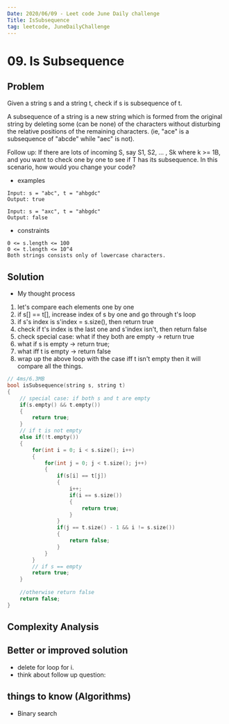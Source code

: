 ```yaml
---
Date: 2020/06/09 - Leet code June Daily challenge
Title: IsSubsequence
tag: leetcode, JuneDailyChallenge
---
```

# 09. Is Subsequence

## Problem
Given a string s and a string t, check if s is subsequence of t.

A subsequence of a string is a new string which is formed from the original string by deleting some (can be none) of the characters without disturbing the relative positions of the remaining characters. (ie, "ace" is a subsequence of "abcde" while "aec" is not).

Follow up:
If there are lots of incoming S, say S1, S2, ... , Sk where k >= 1B, and you want to check one by one to see if T has its subsequence. In this scenario, how would you change your code?
- examples
```
Input: s = "abc", t = "ahbgdc"
Output: true

Input: s = "axc", t = "ahbgdc"
Output: false
``` 
- constraints
```
0 <= s.length <= 100
0 <= t.length <= 10^4
Both strings consists only of lowercase characters.
```

## Solution
- My thought process
1. let's compare each elements one by one
2. if s[] == t[], increase index of s by one and go through t's loop
3. if s's index is s'index = s.size(), then return true 
4. check if t's index is the last one and s'index isn't, then return false
5. check special case: what if they both are empty -> return true
6. what if s is empty -> return true;
7. what iff t is empty -> return false
8. wrap up the above loop with the case iff t isn't empty then it will compare all the things.
```cpp
// 4ms/6.3MB
bool isSubsequence(string s, string t)
{
    // special case: if both s and t are empty
    if(s.empty() && t.empty())
    {
        return true;
    }
    // if t is not empty
    else if(!t.empty())
    {
        for(int i = 0; i < s.size(); i++)
        {
            for(int j = 0; j < t.size(); j++)
            {
                if(s[i] == t[j])
                {
                    i++;
                    if(i == s.size())
                    {
                        return true;
                    }
                }
                if(j == t.size() - 1 && i != s.size())
                {
                    return false;
                }
            }
        }
        // if s == empty
        return true;
    }
    
    //otherwise return false
    return false;
}
```

## Complexity Analysis

## Better or improved solution
- delete for loop for i.
- think about follow up question:

## things to know (Algorithms)
- Binary search